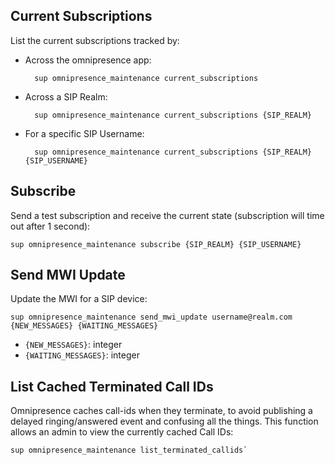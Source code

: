 
## Current Subscriptions

List the current subscriptions tracked by:

* Across the omnipresence app:

        sup omnipresence_maintenance current_subscriptions

* Across a SIP Realm:

        sup omnipresence_maintenance current_subscriptions {SIP_REALM}

* For a specific SIP Username:

        sup omnipresence_maintenance current_subscriptions {SIP_REALM} {SIP_USERNAME}


## Subscribe

Send a test subscription and receive the current state (subscription will time out after 1 second):

    sup omnipresence_maintenance subscribe {SIP_REALM} {SIP_USERNAME}

## Send MWI Update

Update the MWI for a SIP device:

    sup omnipresence_maintenance send_mwi_update username@realm.com {NEW_MESSAGES} {WAITING_MESSAGES}

* `{NEW_MESSAGES}`: integer
* `{WAITING_MESSAGES}`: integer

## List Cached Terminated Call IDs

Omnipresence caches call-ids when they terminate, to avoid publishing a delayed ringing/answered event and confusing all the things. This function allows an admin to view the currently cached Call IDs:

    sup omnipresence_maintenance list_terminated_callids`
